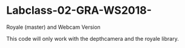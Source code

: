 # Labclass-02-GRA-WS2018-
Royale (master) and Webcam Version

This code will only work with the depthcamera and the royale library.
